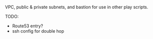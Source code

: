 VPC, public & private subnets, and bastion for use in other play scripts.

TODO:
- Route53 entry?
- ssh config for double hop
